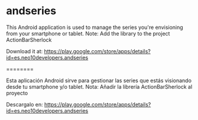 andseries
=========

This Android application is used to manage the series you're envisioning from your smartphone or tablet.
Note: Add the library to the project ActionBarSherlock

Download it at: https://play.google.com/store/apps/details?id=es.neo10developers.andseries

========

Esta aplicación Android sirve para gestionar las series que estás visionando desde tu smartphone y/o tablet.
Nota: Añadir la librería ActionBarSherlock al proyecto

Descargalo en: https://play.google.com/store/apps/details?id=es.neo10developers.andseries



